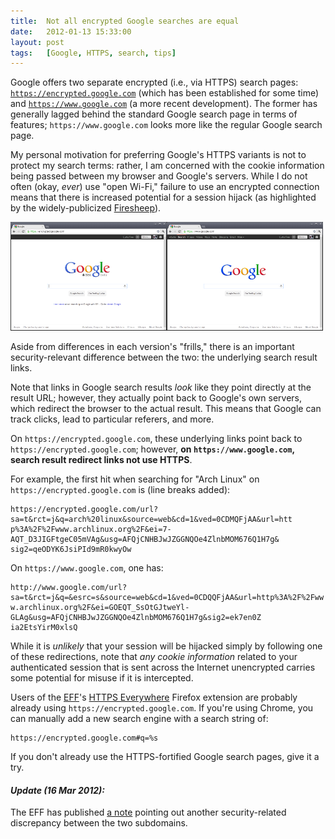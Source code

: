 ```yaml
---
title:  Not all encrypted Google searches are equal
date:   2012-01-13 15:33:00
layout: post
tags:   [Google, HTTPS, search, tips]
---
```

Google offers two separate encrypted (i.e., via HTTPS) search pages:
[`https://encrypted.google.com`][google_encrypted] (which has been established for some time) and
[`https://www.google.com`][google_www] (a more recent development). The former has generally lagged
behind the standard Google search page in terms of features; `https://www.google.com` looks more
like the regular Google search page.

My personal motivation for preferring Google's HTTPS variants is not to protect my search terms:
rather, I am concerned with the cookie information being passed between my browser and Google's
servers. While I do not often (okay, _ever_) use "open Wi-Fi," failure to use an encrypted
connection means that there is increased potential for a session hijack (as highlighted by the
widely-publicized [Firesheep][firesheep]).

<div class="imgs">
  <a href="/imgs/g_https_encrypted.png"><img src="/imgs/g_https_encrypted.png" width="250" height="174" /></a><a href="/imgs/g_https_www.png"><img src="/imgs/g_https_www.png" width="250" height="174" /></a>
</div>

Aside from differences in each version's "frills," there is an important security-relevant
difference between the two: the underlying search result links.

Note that links in Google search results _look_ like they point directly at the result URL; however,
they actually point back to Google's own servers, which redirect the browser to the actual result.
This means that Google can track clicks, lead to particular referers, and more.

On `https://encrypted.google.com`, these underlying links point back to
`https://encrypted.google.com`; however, **on `https://www.google.com`, search result redirect links
not use HTTPS**.

For example, the first hit when searching for "Arch Linux" on `https://encrypted.google.com` is
(line breaks added):

    https://encrypted.google.com/url?sa=t&rct=j&q=arch%20linux&source=web&cd=1&ved=0CDMQFjAA&url=htt
    p%3A%2F%2Fwww.archlinux.org%2F&ei=7-AQT_D3JIGFtgeC05mVAg&usg=AFQjCNHBJwJZGGNQOe4ZlnbMOM676Q1H7g&
    sig2=qeODYK6JsiPId9mR0kwyOw

On `https://www.google.com`, one has:

    http://www.google.com/url?sa=t&rct=j&q=&esrc=s&source=web&cd=1&ved=0CDQQFjAA&url=http%3A%2F%2Fww
    w.archlinux.org%2F&ei=GOEQT_SsOtGJtweYl-GLAg&usg=AFQjCNHBJwJZGGNQOe4ZlnbMOM676Q1H7g&sig2=ek7en0Z
    ia2EtsYirM0xlsQ

While it is _unlikely_ that your session will be hijacked simply by following one of these
redirections, note that _any cookie information_ related to your authenticated session that is sent
across the Internet unencrypted carries some potential for misuse if it is intercepted.

Users of the [EFF][eff]'s [HTTPS Everywhere][https_everywhere] Firefox extension are probably
already using `https://encrypted.google.com`. If you're using Chrome, you can manually add a new
search engine with a search string of:

    https://encrypted.google.com#q=%s

If you don't already use the HTTPS-fortified Google search pages, give it a try.

#### _Update (16 Mar 2012):_

The EFF has published [a note][eff_note] pointing out another security-related discrepancy between
the two subdomains.

[google_encrypted]: https://encrypted.google.com
[google_www]:       https://www.google.com
[firesheep]:        http://codebutler.com/firesheep
[eff]:              https://www.eff.org/
[https_everywhere]: https://www.eff.org/https-everywhere
[eff_note]:         https://www.eff.org/deeplinks/2011/10/google-encrypts-more-searches
